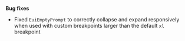 **Bug fixes**

- Fixed `EuiEmptyPrompt` to correctly collapse and expand responsively when used with custom breakpoints larger than the default `xl` breakpoint
